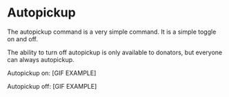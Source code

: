 # Autopickup
The autopickup command is a very simple command. It is a simple toggle on and off.

The ability to turn off autopickup is only available to donators, but everyone can always autopickup.

Autopickup on:
[GIF EXAMPLE]

Autopickup off:
[GIF EXAMPLE]
